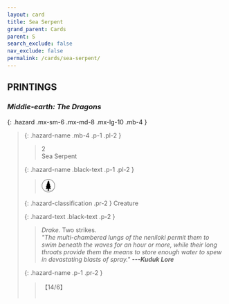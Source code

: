 ```yaml
---
layout: card
title: Sea Serpent
grand_parent: Cards
parent: S
search_exclude: false
nav_exclude: false
permalink: /cards/sea-serpent/
---
```


## PRINTINGS


### _Middle-earth: The Dragons_

{: .hazard .mx-sm-6 .mx-md-8 .mx-lg-10 .mb-4 }
> {: .hazard-name .mb-4 .p-1 .pl-2 }
> > <div class="hazard-mp">2</div>
> > <div class="card-name">Sea Serpent</div>
>
> {: .hazard-name .black-text .p-1 .pl-2 }
> > ![](/assets/images/wilderness.svg)
>
> {: .hazard-classification .pr-2 }
> Creature
>
> {: .hazard-text .black-text .p-2 }
> > _Drake._ Two strikes. <br>_"The multi-chambered lungs of the neniloki permit them to swim beneath the waves for an hour or more, while their long throats provide them the means to store enough water to spew in devastating blasts of spray."_ ***---&#65279;Kuduk Lore*** 
>
> {: .hazard-name .p-1 .pr-2 }
> > <div class="card-shield">【14/6】</div>
> > <div class="card-corruption">&nbsp;</div>
